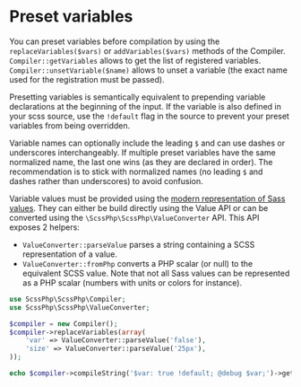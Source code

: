# Preset variables

You can preset variables before compilation by using the `replaceVariables($vars)`
or `addVariables($vars)` methods of the Compiler. `Compiler::getVariables`
allows to get the list of registered variables. `Compiler::unsetVariable($name)`
allows to unset a variable (the exact name used for the registration must be
passed).

Presetting variables is semantically equivalent to prepending variable
declarations at the beginning of the input. If the variable is also defined in
your scss source, use the `!default` flag in the source to prevent your preset
variables from being overridden.

Variable names can optionally include the leading `$` and can use dashes or
underscores interchangeably. If multiple preset variables have the same
normalized name, the last one wins (as they are declared in order). The
recommendation is to stick with normalized names (no leading `$` and dashes
rather than underscores) to avoid confusion.

Variable values must be provided using the [modern representation of Sass values](./values.md).
They can either be build directly using the Value API or can be converted
using the `\ScssPhp\ScssPhp\ValueConverter` API. This API exposes 2 helpers:

- `ValueConverter::parseValue` parses a string containing a SCSS representation
  of a value.
- `ValueConverter::fromPhp` converts a PHP scalar (or null) to the equivalent
  SCSS value. Note that not all Sass values can be represented as a PHP scalar
  (numbers with units or colors for instance).

```php
use ScssPhp\ScssPhp\Compiler;
use ScssPhp\ScssPhp\ValueConverter;

$compiler = new Compiler();
$compiler->replaceVariables(array(
    'var' => ValueConverter::parseValue('false'),
    'size' => ValueConverter::parseValue('25px'),
));

echo $compiler->compileString('$var: true !default; @debug $var;')->getCss();
```
